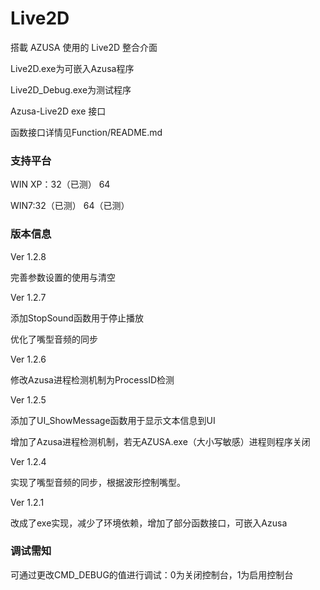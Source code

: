 Live2D
======

搭載 AZUSA 使用的 Live2D 整合介面

Live2D.exe为可嵌入Azusa程序

Live2D_Debug.exe为测试程序

Azusa-Live2D exe 接口

函数接口详情见Function/README.md

### 支持平台

WIN XP：32（已测） 64

WIN7:32（已测） 64（已测）


### 版本信息

Ver 1.2.8

完善参数设置的使用与清空

Ver 1.2.7

添加StopSound函数用于停止播放

优化了嘴型音频的同步

Ver 1.2.6

修改Azusa进程检测机制为ProcessID检测

Ver 1.2.5

添加了UI_ShowMessage函数用于显示文本信息到UI

增加了Azusa进程检测机制，若无AZUSA.exe（大小写敏感）进程则程序关闭

Ver 1.2.4

实现了嘴型音频的同步，根据波形控制嘴型。

Ver 1.2.1

改成了exe实现，减少了环境依赖，增加了部分函数接口，可嵌入Azusa

### 调试需知

可通过更改CMD_DEBUG的值进行调试：0为关闭控制台，1为启用控制台
